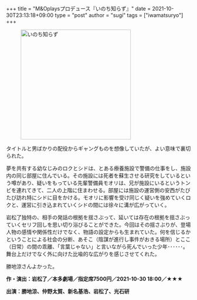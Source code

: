+++
title = "M&Oplaysプロデュース『いのち知らず』"
date = 2021-10-30T23:13:18+09:00
type = "post"
author = "sugi"
tags = ["iwamatsuryo"]
+++
<figure class="alignleft"><img src="/images/play/2021/inochishirazu.jpg" alt="いのち知らず" style="width: 300px !important;"></figure>

タイトルと男ばかりの配役からギャングものを想像していたが、よい意味で裏切られた。

夢を共有する幼なじみのロクとシドは、とある療養施設で警備の仕事をし、施設内の同じ部屋に住んでいる。その施設には死者を蘇生させる研究をしているという噂があり、疑いをもっている先輩警備員モオリは、兄が施設にいるというトンビを連れてきて、二人の上階に住まわせる。部屋には施設の運営側の安西がたびたび訪れ特にシドに目をかける。モオリに影響を受け同じく疑いを強めていくロクと、運営に引き込まれていくシドの間には徐々に溝が広がっていく。

岩松了独特の、相手の発話の根拠を揺さぶって、延いては存在の根拠を揺さぶっていくセリフ回しを思い切り浴びることができた。今回はその揺さぶりが、登場人物の感情や関係性だけでなく、物語の設定からも生まれていた。何を信じるかということによる社会の分断、あそこ（陰謀が進行し事件がおきる場所）とここ（日常）の間の乖離、「言葉じゃない」と言いながら死んでいった少年･･････。舞台上だけでなく外に向けた比喩的な広がりを感じさせてくれた。

勝地涼さんよかった。

**作・演出：岩松了／本多劇場／指定席7500円／2021-10-30 18:00／★★★**

**出演：勝地涼、仲野太賀、新名基浩、岩松了、光石研**
